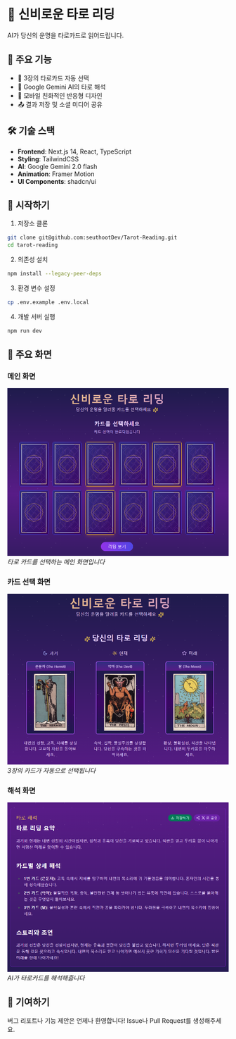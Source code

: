 # 🔮 신비로운 타로 리딩

AI가 당신의 운명을 타로카드로 읽어드립니다.

## 🌟 주요 기능

- 🎴 3장의 타로카드 자동 선택
- 🤖 Google Gemini AI의 타로 해석
- 📱 모바일 친화적인 반응형 디자인
- 📤 결과 저장 및 소셜 미디어 공유

## 🛠 기술 스택

- **Frontend**: Next.js 14, React, TypeScript
- **Styling**: TailwindCSS
- **AI**: Google Gemini 2.0 flash
- **Animation**: Framer Motion
- **UI Components**: shadcn/ui

## 🚀 시작하기

1. 저장소 클론

```bash
git clone git@github.com:seuthootDev/Tarot-Reading.git
cd tarot-reading
```

2. 의존성 설치

```bash
npm install --legacy-peer-deps
```

3. 환경 변수 설정

```bash
cp .env.example .env.local
```

4. 개발 서버 실행

```bash
npm run dev
```


## 📱 주요 화면

### 메인 화면
![메인 화면](/screenshots/1.png)
*타로 카드를 선택하는 메인 화면입니다*

### 카드 선택 화면
![카드 선택](/screenshots/2.png)
*3장의 카드가 자동으로 선택됩니다*

### 해석 화면
![타로 해석](/screenshots/3.png)
*AI가 타로카드를 해석해줍니다*

## 🤝 기여하기

버그 리포트나 기능 제안은 언제나 환영합니다! Issue나 Pull Request를 생성해주세요.
